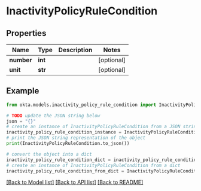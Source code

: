 # InactivityPolicyRuleCondition


## Properties

Name | Type | Description | Notes
------------ | ------------- | ------------- | -------------
**number** | **int** |  | [optional] 
**unit** | **str** |  | [optional] 

## Example

```python
from okta.models.inactivity_policy_rule_condition import InactivityPolicyRuleCondition

# TODO update the JSON string below
json = "{}"
# create an instance of InactivityPolicyRuleCondition from a JSON string
inactivity_policy_rule_condition_instance = InactivityPolicyRuleCondition.from_json(json)
# print the JSON string representation of the object
print(InactivityPolicyRuleCondition.to_json())

# convert the object into a dict
inactivity_policy_rule_condition_dict = inactivity_policy_rule_condition_instance.to_dict()
# create an instance of InactivityPolicyRuleCondition from a dict
inactivity_policy_rule_condition_from_dict = InactivityPolicyRuleCondition.from_dict(inactivity_policy_rule_condition_dict)
```
[[Back to Model list]](../README.md#documentation-for-models) [[Back to API list]](../README.md#documentation-for-api-endpoints) [[Back to README]](../README.md)


